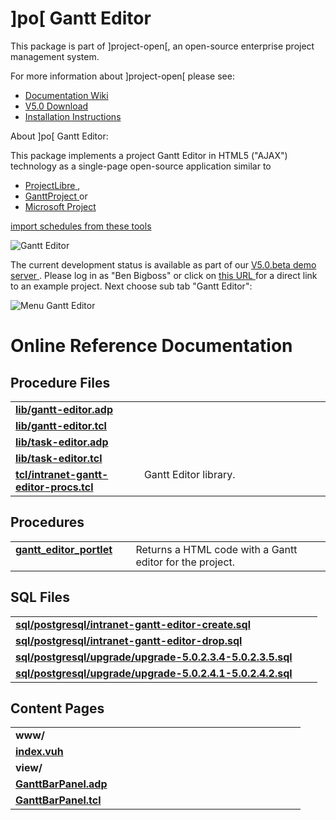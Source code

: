 # ]po[ Gantt Editor
This package is part of ]project-open[, an open-source enterprise project management system.

For more information about ]project-open[ please see:
* [Documentation Wiki](http://www.project-open.com/en/)
* [V5.0 Download](https://sourceforge.net/projects/project-open/files/project-open/V5.0/)
* [Installation Instructions](http://www.project-open.com/en/list-installers)

About ]po[ Gantt Editor:

<p>This package implements a project Gantt Editor in HTML5 (&quot;AJAX&quot;) technology as a single-page open-source application similar to <ul><li><a href="http://www.projectlibre.org">ProjectLibre<span class="external"> </span></a>, <li><a href="http://www.ganttproject.biz">GanttProject<span class="external"> </span></a> or <li><a href="http://products.office.com/en-us/project/">Microsoft Project<span class="external"> </span></a></ul><a href="/en/integration-ms-project">import schedules from these tools</a><p><img alt="Gantt Editor" src="http://www.project-open.com/images/manual_screenshots/intranet_gantt_editor_dual_window.png" /><p>The current development status is available as part of our <a href="http://po50demo.project-open.net">V5.0.beta demo server<span class="external"> </span></a>. Please log in as &quot;Ben Bigboss&quot; or click on <a href="http://demo.project-open.net/become?user_id=8864&amp;amp;url=/intranet/projects/view?project_id=77858&amp;amp;view_name=component&amp;amp;plugin_id=92995">this URL<span class="external"> </span></a> for a direct link to an example project. Next choose sub tab &quot;Gantt Editor&quot;: <p><img alt="Menu Gantt Editor" src="http://www.project-open.com/images/manual_screenshots/intranet_gantt_editor_submenu.png" />

# Online Reference Documentation

## Procedure Files

<table cellpadding="0" cellspacing="0"><tr valign="top"><td style="width:35%"><b><a href="http://www.project-open.net/api-doc/content-page-view?version_id=1617186&amp;path=packages/intranet-gantt-editor/lib/gantt-editor.adp">lib/gantt-editor.adp</a></b></td><td></td><td></td></tr><tr valign="top"><td style="width:35%"><b><a href="http://www.project-open.net/api-doc/content-page-view?version_id=1617186&amp;path=packages/intranet-gantt-editor/lib/gantt-editor.tcl">lib/gantt-editor.tcl</a></b></td><td></td><td></td></tr><tr valign="top"><td style="width:35%"><b><a href="http://www.project-open.net/api-doc/content-page-view?version_id=1617186&amp;path=packages/intranet-gantt-editor/lib/task-editor.adp">lib/task-editor.adp</a></b></td><td></td><td></td></tr><tr valign="top"><td style="width:35%"><b><a href="http://www.project-open.net/api-doc/content-page-view?version_id=1617186&amp;path=packages/intranet-gantt-editor/lib/task-editor.tcl">lib/task-editor.tcl</a></b></td><td></td><td></td></tr><tr valign="top"><td style="width:35%"><b><a href="http://www.project-open.net/api-doc/procs-file-view?version_id=1617186&amp;path=packages/intranet-gantt-editor/tcl/intranet-gantt-editor-procs.tcl">tcl/intranet-gantt-editor-procs.tcl</a></b></td><td></td><td>Gantt Editor library. </td></tr></table>

## Procedures

<table cellpadding="0" cellspacing="0"><tr valign="top"><td style="width:35%"><b><a href="http://www.project-open.net/api-doc/proc-view?version_id=1617186&amp;proc=gantt_editor_portlet">gantt_editor_portlet</a></b></td><td></td><td>Returns a HTML code with a Gantt editor for the project. </td></tr></table>

## SQL Files

<table cellpadding="0" cellspacing="0"><tr valign="top"><td><b><a href="http://www.project-open.net/api-doc/display-sql?package_key=intranet-gantt-editor&amp;url=postgresql/intranet-gantt-editor-create.sql&amp;version_id=1617186">sql/postgresql/intranet-gantt-editor-create.sql</a></b></td><td></td><td></td></tr><tr valign="top"><td><b><a href="http://www.project-open.net/api-doc/display-sql?package_key=intranet-gantt-editor&amp;url=postgresql/intranet-gantt-editor-drop.sql&amp;version_id=1617186">sql/postgresql/intranet-gantt-editor-drop.sql</a></b></td><td></td><td></td></tr><tr valign="top"><td><b><a href="http://www.project-open.net/api-doc/display-sql?package_key=intranet-gantt-editor&amp;url=postgresql/upgrade/upgrade-5.0.2.3.4-5.0.2.3.5.sql&amp;version_id=1617186">sql/postgresql/upgrade/upgrade-5.0.2.3.4-5.0.2.3.5.sql</a></b></td><td></td><td></td></tr><tr valign="top"><td><b><a href="http://www.project-open.net/api-doc/display-sql?package_key=intranet-gantt-editor&amp;url=postgresql/upgrade/upgrade-5.0.2.4.1-5.0.2.4.2.sql&amp;version_id=1617186">sql/postgresql/upgrade/upgrade-5.0.2.4.1-5.0.2.4.2.sql</a></b></td><td></td><td></td></tr></table>

## Content Pages

<table cellpadding="0" cellspacing="0"><tr valign="top"><td><b>www/</b></td></tr><tr valign="top"><td style="width:35%"><b><a href="http://www.project-open.net/api-doc/content-page-view?version_id=1617186&amp;path=packages/intranet-gantt-editor/www/index.vuh">index.vuh</a></b></td><td></td></tr><tr valign="top"><td><b>view/</b></td></tr><tr valign="top"><td style="width:35%"><b><a href="http://www.project-open.net/api-doc/content-page-view?version_id=1617186&amp;path=packages/intranet-gantt-editor/www/view/GanttBarPanel.adp">GanttBarPanel.adp</a></b></td><td></td></tr><tr valign="top"><td style="width:35%"><b><a href="http://www.project-open.net/api-doc/content-page-view?version_id=1617186&amp;path=packages/intranet-gantt-editor/www/view/GanttBarPanel.tcl">GanttBarPanel.tcl</a></b></td><td></td></tr></table>

